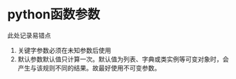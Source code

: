 # python函数参数

此处记录易错点

1. 关键字参数必须在未知参数后使用
2. 默认参数默认值只计算一次。默认值为列表、字典或类实例等可变对象时，会产生与该规则不同的结果。故最好使用不可变参数。
